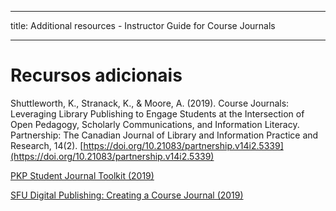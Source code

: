 - - -
title: Additional resources - Instructor Guide for Course Journals
- - -

# Recursos adicionais

Shuttleworth, K., Stranack, K., & Moore, A. (2019). Course Journals: Leveraging Library Publishing to Engage Students at the Intersection of Open Pedagogy, Scholarly Communications, and Information Literacy. Partnership: The Canadian Journal of Library and Information Practice and Research, 14(2). [https://doi.org/10.21083/partnership.v14i2.5339](https://doi.org/10.21083/partnership.v14i2.5339)

[PKP Student Journal Toolkit (2019)](https://docs.pkp.sfu.ca/student-toolkit/en/)

[SFU Digital Publishing: Creating a Course Journal (2019)](https://www.lib.sfu.ca/help/publish/dp/publish-us#creating-a-course-journal)
